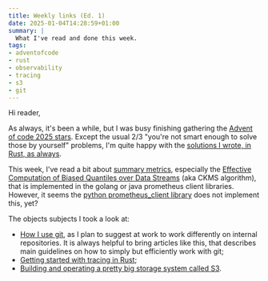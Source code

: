 ```yaml
---
title: Weekly links (Ed. 1)
date: 2025-01-04T14:28:59+01:00
summary: |
  What I've read and done this week.
tags:
- adventofcode
- rust
- observability
- tracing
- s3
- git
---
```


Hi reader,

As always, it's been a while, but I was busy finishing gathering the [Advent of code 2025 stars](https://adventofcode.com/). Except the usual 2/3 "you're not smart enough to solve those by yourself" problems, I'm quite happy with the [solutions I wrote, in Rust, as always](https://github.com/mycroft/challenges/tree/master/advent-of-code/2024).

This week, I've read a bit about [summary metrics](https://grafana.com/blog/2022/03/01/how-summary-metrics-work-in-prometheus/), especially the [Effective Computation of Biased Quantiles over Data Streams](http://dimacs.rutgers.edu/~graham/pubs/papers/bquant-icde.pdf) (aka CKMS algorithm), that is implemented in the golang or java prometheus client libraries. However, it seems the [python prometheus_client library](https://github.com/prometheus/client_python) does not implement this, yet?

The objects subjects I took a look at:

- [How I use git](https://registerspill.thorstenball.com/p/how-i-use-git), as I plan to suggest at work to work differently on internal repositories. It is always helpful to bring articles like this, that describes main guidelines on how to simply but efficiently work with git;
- [Getting started with tracing in Rust](https://www.shuttle.dev/blog/2024/01/09/getting-started-tracing-rust);
- [Building and operating a pretty big storage system called S3](https://www.allthingsdistributed.com/2023/07/building-and-operating-a-pretty-big-storage-system.html).
